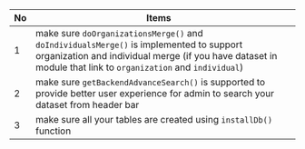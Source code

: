 | No | Items  |  |
| -- |--|--|
| 1 | make sure `doOrganizationsMerge()` and `doIndividualsMerge()` is implemented to support organization and individual merge (if you have dataset in module that link to `organization` and `individual`) |  |
| 2 | make sure `getBackendAdvanceSearch()` is supported to provide better user experience for admin to search your dataset from header bar | |
| 3 | make sure all your tables are created using `installDb()` function | |
